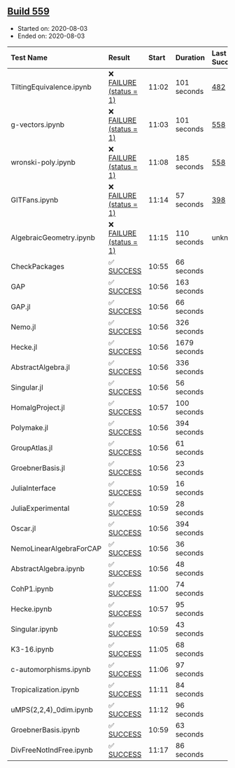 ## [Build 559](https://oscarci.mathematik.uni-kl.de/job/oscar-stable/559/)

* Started on: 2020-08-03
* Ended on: 2020-08-03

| Test Name    | Result | Start | Duration | Last Success | First Failure |
|:-------------|:-------|:------|:---------|:-------------|:--------------|
| TiltingEquivalence.ipynb | ❌ [FAILURE (status = 1)](https://oscarci.mathematik.uni-kl.de/job/oscar-stable/559/artifact/logs/build-559/TiltingEquivalence.ipynb.log) | 11:02 | 101 seconds | [482](https://oscarci.mathematik.uni-kl.de/job/oscar-stable/482/) | [483](https://oscarci.mathematik.uni-kl.de/job/oscar-stable/483/) |
| g-vectors.ipynb | ❌ [FAILURE (status = 1)](https://oscarci.mathematik.uni-kl.de/job/oscar-stable/559/artifact/logs/build-559/g-vectors.ipynb.log) | 11:03 | 101 seconds | [558](https://oscarci.mathematik.uni-kl.de/job/oscar-stable/558/) | [559](https://oscarci.mathematik.uni-kl.de/job/oscar-stable/559/) |
| wronski-poly.ipynb | ❌ [FAILURE (status = 1)](https://oscarci.mathematik.uni-kl.de/job/oscar-stable/559/artifact/logs/build-559/wronski-poly.ipynb.log) | 11:08 | 185 seconds | [558](https://oscarci.mathematik.uni-kl.de/job/oscar-stable/558/) | [559](https://oscarci.mathematik.uni-kl.de/job/oscar-stable/559/) |
| GITFans.ipynb | ❌ [FAILURE (status = 1)](https://oscarci.mathematik.uni-kl.de/job/oscar-stable/559/artifact/logs/build-559/GITFans.ipynb.log) | 11:14 | 57 seconds | [398](https://oscarci.mathematik.uni-kl.de/job/oscar-stable/398/) | [399](https://oscarci.mathematik.uni-kl.de/job/oscar-stable/399/) |
| AlgebraicGeometry.ipynb | ❌ [FAILURE (status = 1)](https://oscarci.mathematik.uni-kl.de/job/oscar-stable/559/artifact/logs/build-559/AlgebraicGeometry.ipynb.log) | 11:15 | 110 seconds | unknown | unknown |
| CheckPackages | ✅ [SUCCESS](https://oscarci.mathematik.uni-kl.de/job/oscar-stable/559/artifact/logs/build-559/CheckPackages.log) | 10:55 | 66 seconds |  |  |
| GAP | ✅ [SUCCESS](https://oscarci.mathematik.uni-kl.de/job/oscar-stable/559/artifact/logs/build-559/GAP.log) | 10:56 | 163 seconds |  |  |
| GAP.jl | ✅ [SUCCESS](https://oscarci.mathematik.uni-kl.de/job/oscar-stable/559/artifact/logs/build-559/GAP.jl.log) | 10:56 | 66 seconds |  |  |
| Nemo.jl | ✅ [SUCCESS](https://oscarci.mathematik.uni-kl.de/job/oscar-stable/559/artifact/logs/build-559/Nemo.jl.log) | 10:56 | 326 seconds |  |  |
| Hecke.jl | ✅ [SUCCESS](https://oscarci.mathematik.uni-kl.de/job/oscar-stable/559/artifact/logs/build-559/Hecke.jl.log) | 10:56 | 1679 seconds |  |  |
| AbstractAlgebra.jl | ✅ [SUCCESS](https://oscarci.mathematik.uni-kl.de/job/oscar-stable/559/artifact/logs/build-559/AbstractAlgebra.jl.log) | 10:56 | 336 seconds |  |  |
| Singular.jl | ✅ [SUCCESS](https://oscarci.mathematik.uni-kl.de/job/oscar-stable/559/artifact/logs/build-559/Singular.jl.log) | 10:56 | 56 seconds |  |  |
| HomalgProject.jl | ✅ [SUCCESS](https://oscarci.mathematik.uni-kl.de/job/oscar-stable/559/artifact/logs/build-559/HomalgProject.jl.log) | 10:57 | 100 seconds |  |  |
| Polymake.jl | ✅ [SUCCESS](https://oscarci.mathematik.uni-kl.de/job/oscar-stable/559/artifact/logs/build-559/Polymake.jl.log) | 10:56 | 394 seconds |  |  |
| GroupAtlas.jl | ✅ [SUCCESS](https://oscarci.mathematik.uni-kl.de/job/oscar-stable/559/artifact/logs/build-559/GroupAtlas.jl.log) | 10:56 | 61 seconds |  |  |
| GroebnerBasis.jl | ✅ [SUCCESS](https://oscarci.mathematik.uni-kl.de/job/oscar-stable/559/artifact/logs/build-559/GroebnerBasis.jl.log) | 10:56 | 23 seconds |  |  |
| JuliaInterface | ✅ [SUCCESS](https://oscarci.mathematik.uni-kl.de/job/oscar-stable/559/artifact/logs/build-559/JuliaInterface.log) | 10:59 | 16 seconds |  |  |
| JuliaExperimental | ✅ [SUCCESS](https://oscarci.mathematik.uni-kl.de/job/oscar-stable/559/artifact/logs/build-559/JuliaExperimental.log) | 10:59 | 28 seconds |  |  |
| Oscar.jl | ✅ [SUCCESS](https://oscarci.mathematik.uni-kl.de/job/oscar-stable/559/artifact/logs/build-559/Oscar.jl.log) | 10:56 | 394 seconds |  |  |
| NemoLinearAlgebraForCAP | ✅ [SUCCESS](https://oscarci.mathematik.uni-kl.de/job/oscar-stable/559/artifact/logs/build-559/NemoLinearAlgebraForCAP.log) | 10:56 | 36 seconds |  |  |
| AbstractAlgebra.ipynb | ✅ [SUCCESS](https://oscarci.mathematik.uni-kl.de/job/oscar-stable/559/artifact/logs/build-559/AbstractAlgebra.ipynb.log) | 10:56 | 48 seconds |  |  |
| CohP1.ipynb | ✅ [SUCCESS](https://oscarci.mathematik.uni-kl.de/job/oscar-stable/559/artifact/logs/build-559/CohP1.ipynb.log) | 11:00 | 74 seconds |  |  |
| Hecke.ipynb | ✅ [SUCCESS](https://oscarci.mathematik.uni-kl.de/job/oscar-stable/559/artifact/logs/build-559/Hecke.ipynb.log) | 10:57 | 95 seconds |  |  |
| Singular.ipynb | ✅ [SUCCESS](https://oscarci.mathematik.uni-kl.de/job/oscar-stable/559/artifact/logs/build-559/Singular.ipynb.log) | 10:59 | 43 seconds |  |  |
| K3-16.ipynb | ✅ [SUCCESS](https://oscarci.mathematik.uni-kl.de/job/oscar-stable/559/artifact/logs/build-559/K3-16.ipynb.log) | 11:05 | 68 seconds |  |  |
| c-automorphisms.ipynb | ✅ [SUCCESS](https://oscarci.mathematik.uni-kl.de/job/oscar-stable/559/artifact/logs/build-559/c-automorphisms.ipynb.log) | 11:06 | 97 seconds |  |  |
| Tropicalization.ipynb | ✅ [SUCCESS](https://oscarci.mathematik.uni-kl.de/job/oscar-stable/559/artifact/logs/build-559/Tropicalization.ipynb.log) | 11:11 | 84 seconds |  |  |
| uMPS(2,2,4)_0dim.ipynb | ✅ [SUCCESS](https://oscarci.mathematik.uni-kl.de/job/oscar-stable/559/artifact/logs/build-559/uMPS-2-2-4-_0dim.ipynb.log) | 11:12 | 96 seconds |  |  |
| GroebnerBasis.ipynb | ✅ [SUCCESS](https://oscarci.mathematik.uni-kl.de/job/oscar-stable/559/artifact/logs/build-559/GroebnerBasis.ipynb.log) | 10:59 | 63 seconds |  |  |
| DivFreeNotIndFree.ipynb | ✅ [SUCCESS](https://oscarci.mathematik.uni-kl.de/job/oscar-stable/559/artifact/logs/build-559/DivFreeNotIndFree.ipynb.log) | 11:17 | 86 seconds |  |  |
